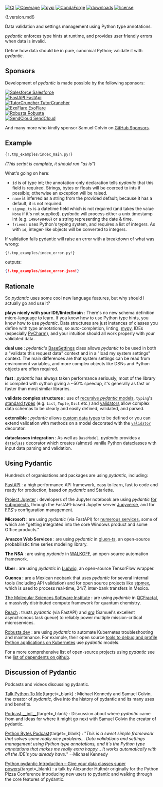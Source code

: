[![CI](https://github.com/samuelcolvin/pydantic/workflows/CI/badge.svg?event=push)](https://github.com/samuelcolvin/pydantic/actions?query=event%3Apush+branch%3Amaster+workflow%3ACI)
[![Coverage](https://coverage-badge.samuelcolvin.workers.dev/samuelcolvin/pydantic.svg)](https://github.com/samuelcolvin/pydantic/actions?query=event%3Apush+branch%3Amaster+workflow%3ACI)
[![pypi](https://img.shields.io/pypi/v/pydantic.svg)](https://pypi.python.org/pypi/pydantic)
[![CondaForge](https://img.shields.io/conda/v/conda-forge/pydantic.svg)](https://anaconda.org/conda-forge/pydantic)
[![downloads](https://pepy.tech/badge/pydantic/month)](https://pepy.tech/project/pydantic)
[![license](https://img.shields.io/github/license/samuelcolvin/pydantic.svg)](https://github.com/samuelcolvin/pydantic/blob/master/LICENSE)

{!.version.md!}

Data validation and settings management using Python type annotations.

*pydantic* enforces type hints at runtime, and provides user friendly errors when data is invalid.

Define how data should be in pure, canonical Python; validate it with *pydantic*.

## Sponsors

Development of *pydantic* is made possible by the following sponsors:

<div class="sponsors">
  <div>
    <a rel="sponsored" target="_blank" href="https://www.salesforce.com">
      <img src="./sponsor_logos/salesforce.png" alt="Salesforce" />
      Salesforce
    </a>
  </div>
  <div>
    <a rel="sponsored" target="_blank" href="https://fastapi.tiangolo.com">
      <img src="./sponsor_logos/fastapi.png" alt="FastAPI" />
      FastApi
    </a>
  </div>
  <div>
    <a rel="sponsored" target="_blank" href="https://tutorcruncher.com/?utm_source=pydantic&utm_campaign=open_source">
      <img src="./sponsor_logos/tutorcruncher.png" alt="TutorCruncher" />
      TutorCruncher
    </a>
  </div>
  <div>
    <a rel="sponsored" target="_blank" href="https://www.exoflare.com/open-source/?utm_source=pydantic&utm_campaign=open_source">
      <img src="./sponsor_logos/exoflare.png" alt="ExoFlare" />
      ExoFlare
    </a>
  </div>
  <div>
    <a rel="sponsored" target="_blank" href="https://home.robusta.dev">
      <img src="./sponsor_logos/robusta.png" alt="Robusta" />
      Robusta
    </a>
  </div>
  <div>
    <a rel="sponsored" target="_blank" href="https://www.sendcloud.com">
      <img src="./sponsor_logos/sendcloud.png" alt="SendCloud" />
      SendCloud
    </a>
  </div>
</div>

And many more who kindly sponsor Samuel Colvin on [GitHub Sponsors](https://github.com/sponsors/samuelcolvin#sponsors).

<script>
  // randomize the order of sponsors
  const ul = document.querySelector('.sponsors')
  for (let i = ul.children.length; i >= 0; i--) {
    ul.appendChild(ul.children[Math.random() * i | 0])
  }
</script>

## Example

```py
{!.tmp_examples/index_main.py!}
```
_(This script is complete, it should run "as is")_

What's going on here:

* `id` is of type int; the annotation-only declaration tells *pydantic* that this field is required. Strings,
  bytes or floats will be coerced to ints if possible; otherwise an exception will be raised.
* `name` is inferred as a string from the provided default; because it has a default, it is not required.
* `signup_ts` is a datetime field which is not required (and takes the value ``None`` if it's not supplied).
  *pydantic* will process either a unix timestamp int (e.g. `1496498400`) or a string representing the date & time.
* `friends` uses Python's typing system, and requires a list of integers. As with `id`, integer-like objects
  will be converted to integers.

If validation fails pydantic will raise an error with a breakdown of what was wrong:

```py
{!.tmp_examples/index_error.py!}
```
outputs:
```json
{!.tmp_examples/index_error.json!}
```

## Rationale

So *pydantic* uses some cool new language features, but why should I actually go and use it?

**plays nicely with your IDE/linter/brain**
: There's no new schema definition micro-language to learn. If you know how to use Python type hints, 
  you know how to use *pydantic*. Data structures are just instances of classes you define with type annotations, 
  so auto-completion, linting, [mypy](usage/mypy.md), IDEs (especially [PyCharm](pycharm_plugin.md)), 
  and your intuition should all work properly with your validated data.

**dual use**
: *pydantic's* [BaseSettings](usage/settings.md) class allows *pydantic* to be used in both a "validate this request
  data" context and in a "load my system settings" context. The main differences are that system settings can
  be read from environment variables, and more complex objects like DSNs and Python objects are often required.

**fast**
: *pydantic* has always taken performance seriously, most of the library is compiled with cython giving a ~50% speedup,
  it's generally as fast or faster than most similar libraries.

**validate complex structures**
: use of [recursive *pydantic* models](usage/models.md#recursive-models), `typing`'s 
  [standard types](usage/types.md#standard-library-types) (e.g. `List`, `Tuple`, `Dict` etc.) and 
  [validators](usage/validators.md) allow
  complex data schemas to be clearly and easily defined, validated, and parsed.

**extensible**
: *pydantic* allows [custom data types](usage/types.md#custom-data-types) to be defined or you can extend validation 
  with methods on a model decorated with the [`validator`](usage/validators.md) decorator.
  
**dataclasses integration**
: As well as `BaseModel`, *pydantic* provides
  a [`dataclass`](usage/dataclasses.md) decorator which creates (almost) vanilla Python dataclasses with input
  data parsing and validation.

## Using Pydantic

Hundreds of organisations and packages are using *pydantic*, including:

[FastAPI](https://fastapi.tiangolo.com/)
: a high performance API framework, easy to learn,
  fast to code and ready for production, based on *pydantic* and Starlette.

[Project Jupyter](https://jupyter.org/)
: developers of the Jupyter notebook are using *pydantic* 
  [for subprojects](https://github.com/samuelcolvin/pydantic/issues/773), through the FastAPI-based Jupyter server
  [Jupyverse](https://github.com/jupyter-server/jupyverse), and for [FPS](https://github.com/jupyter-server/fps)'s
  configuration management.

**Microsoft**
: are using *pydantic* (via FastAPI) for 
  [numerous services](https://github.com/tiangolo/fastapi/pull/26#issuecomment-463768795), some of which are 
  "getting integrated into the core Windows product and some Office products."

**Amazon Web Services**
: are using *pydantic* in [gluon-ts](https://github.com/awslabs/gluon-ts), an open-source probabilistic time series
  modeling library.

**The NSA**
: are using *pydantic* in [WALKOFF](https://github.com/nsacyber/WALKOFF), an open-source automation framework.

**Uber**
: are using *pydantic* in [Ludwig](https://github.com/uber/ludwig), an open-source TensorFlow wrapper.

**Cuenca**
: are a Mexican neobank that uses *pydantic* for several internal
  tools (including API validation) and for open source projects like
  [stpmex](https://github.com/cuenca-mx/stpmex-python), which is used to process real-time, 24/7, inter-bank
  transfers in Mexico.

[The Molecular Sciences Software Institute](https://molssi.org)
: are using *pydantic* in [QCFractal](https://github.com/MolSSI/QCFractal), a massively distributed compute framework
  for quantum chemistry.

[Reach](https://www.reach.vote)
: trusts *pydantic* (via FastAPI) and [*arq*](https://github.com/samuelcolvin/arq) (Samuel's excellent
  asynchronous task queue) to reliably power multiple mission-critical microservices.

[Robusta.dev](https://robusta.dev/)
: are using *pydantic* to automate Kubernetes troubleshooting and maintenance. For example, their open source
  [tools to debug and profile Python applications on Kubernetes](https://home.robusta.dev/python/) use
  *pydantic* models.

For a more comprehensive list of open-source projects using *pydantic* see the 
[list of dependents on github](https://github.com/samuelcolvin/pydantic/network/dependents).

## Discussion of Pydantic

Podcasts and videos discussing pydantic.

[Talk Python To Me](https://talkpython.fm/episodes/show/313/automate-your-data-exchange-with-pydantic){target=_blank}
: Michael Kennedy and Samuel Colvin, the creator of *pydantic*, dive into the history of pydantic and its many uses and benefits.

[Podcast.\_\_init\_\_](https://www.pythonpodcast.com/pydantic-data-validation-episode-263/){target=_blank}
: Discussion about where *pydantic* came from and ideas for where it might go next with 
  Samuel Colvin the creator of pydantic.

[Python Bytes Podcast](https://pythonbytes.fm/episodes/show/157/oh-hai-pandas-hold-my-hand){target=_blank}
: "*This is a sweet simple framework that solves some really nice problems... Data validations and settings management 
  using Python type annotations, and it's the Python type annotations that makes me really extra happy... It works 
  automatically with all the IDE's you already have.*" --Michael Kennedy

[Python pydantic Introduction – Give your data classes super powers](https://www.youtube.com/watch?v=WJmqgJn9TXg){target=_blank}
: a talk by Alexander Hultnér originally for the Python Pizza Conference introducing new users to pydantic and walking 
  through the core features of pydantic.
